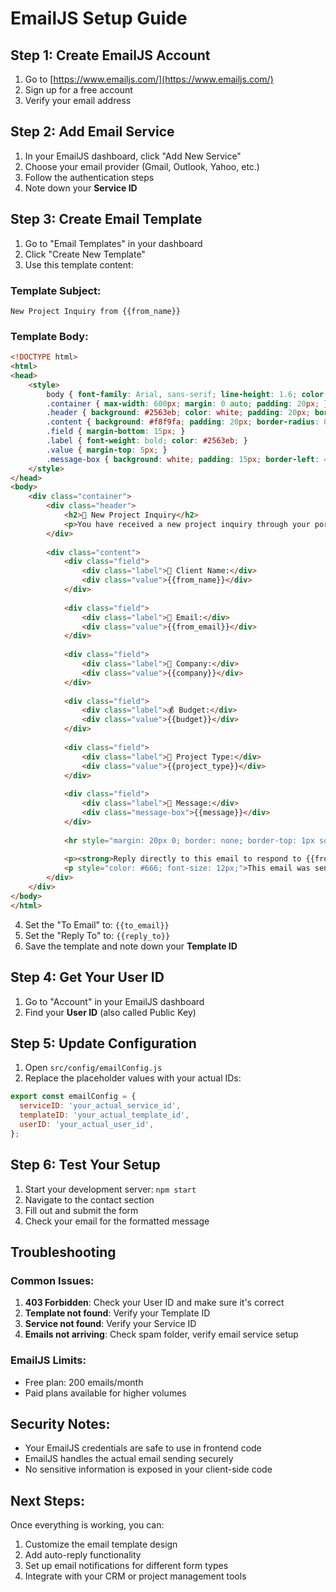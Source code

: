 # EmailJS Setup Guide

## Step 1: Create EmailJS Account
1. Go to [https://www.emailjs.com/](https://www.emailjs.com/)
2. Sign up for a free account
3. Verify your email address

## Step 2: Add Email Service
1. In your EmailJS dashboard, click "Add New Service"
2. Choose your email provider (Gmail, Outlook, Yahoo, etc.)
3. Follow the authentication steps
4. Note down your **Service ID**

## Step 3: Create Email Template
1. Go to "Email Templates" in your dashboard
2. Click "Create New Template"
3. Use this template content:

### Template Subject:
```
New Project Inquiry from {{from_name}}
```

### Template Body:
```html
<!DOCTYPE html>
<html>
<head>
    <style>
        body { font-family: Arial, sans-serif; line-height: 1.6; color: #333; }
        .container { max-width: 600px; margin: 0 auto; padding: 20px; }
        .header { background: #2563eb; color: white; padding: 20px; border-radius: 8px 8px 0 0; }
        .content { background: #f8f9fa; padding: 20px; border-radius: 0 0 8px 8px; }
        .field { margin-bottom: 15px; }
        .label { font-weight: bold; color: #2563eb; }
        .value { margin-top: 5px; }
        .message-box { background: white; padding: 15px; border-left: 4px solid #2563eb; margin: 15px 0; }
    </style>
</head>
<body>
    <div class="container">
        <div class="header">
            <h2>🚀 New Project Inquiry</h2>
            <p>You have received a new project inquiry through your portfolio website!</p>
        </div>
        
        <div class="content">
            <div class="field">
                <div class="label">👤 Client Name:</div>
                <div class="value">{{from_name}}</div>
            </div>
            
            <div class="field">
                <div class="label">📧 Email:</div>
                <div class="value">{{from_email}}</div>
            </div>
            
            <div class="field">
                <div class="label">🏢 Company:</div>
                <div class="value">{{company}}</div>
            </div>
            
            <div class="field">
                <div class="label">💰 Budget:</div>
                <div class="value">{{budget}}</div>
            </div>
            
            <div class="field">
                <div class="label">🎯 Project Type:</div>
                <div class="value">{{project_type}}</div>
            </div>
            
            <div class="field">
                <div class="label">💬 Message:</div>
                <div class="message-box">{{message}}</div>
            </div>
            
            <hr style="margin: 20px 0; border: none; border-top: 1px solid #ddd;">
            
            <p><strong>Reply directly to this email to respond to {{from_name}}</strong></p>
            <p style="color: #666; font-size: 12px;">This email was sent from your portfolio contact form.</p>
        </div>
    </div>
</body>
</html>
```

4. Set the "To Email" to: `{{to_email}}`
5. Set the "Reply To" to: `{{reply_to}}`
6. Save the template and note down your **Template ID**

## Step 4: Get Your User ID
1. Go to "Account" in your EmailJS dashboard
2. Find your **User ID** (also called Public Key)

## Step 5: Update Configuration
1. Open `src/config/emailConfig.js`
2. Replace the placeholder values with your actual IDs:

```javascript
export const emailConfig = {
  serviceID: 'your_actual_service_id',
  templateID: 'your_actual_template_id',  
  userID: 'your_actual_user_id',
};
```

## Step 6: Test Your Setup
1. Start your development server: `npm start`
2. Navigate to the contact section
3. Fill out and submit the form
4. Check your email for the formatted message

## Troubleshooting

### Common Issues:
1. **403 Forbidden**: Check your User ID and make sure it's correct
2. **Template not found**: Verify your Template ID
3. **Service not found**: Verify your Service ID
4. **Emails not arriving**: Check spam folder, verify email service setup

### EmailJS Limits:
- Free plan: 200 emails/month
- Paid plans available for higher volumes

## Security Notes:
- Your EmailJS credentials are safe to use in frontend code
- EmailJS handles the actual email sending securely
- No sensitive information is exposed in your client-side code

## Next Steps:
Once everything is working, you can:
1. Customize the email template design
2. Add auto-reply functionality
3. Set up email notifications for different form types
4. Integrate with your CRM or project management tools
